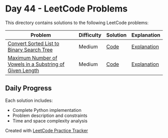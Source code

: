 # Day 44 - LeetCode Problems

This directory contains solutions to the following LeetCode problems:

| Problem | Difficulty | Solution | Explanation |
|---------|------------|----------|-------------|
| [Convert Sorted List to Binary Search Tree](https://leetcode.com/problems/convert-sorted-list-to-binary-search-tree/description/) | Medium | [Code](convert_sorted_list_to_binary_search_tree.py) | [Explanation](convert_sorted_list_to_binary_search_tree.md) |
| [Maximum Number of Vowels in a Substring of Given Length](https://leetcode.com/problems/maximum-number-of-vowels-in-a-substring-of-given-length/) | Medium | [Code](maximum_number_of_vowels_in_a_substring_of_given_length.py) | [Explanation](maximum_number_of_vowels_in_a_substring_of_given_length.md) |

## Daily Progress

Each solution includes:
- Complete Python implementation
- Problem description and constraints
- Time and space complexity analysis

Created with [LeetCode Practice Tracker](https://github.com/AnuranjanJain/solutions)
